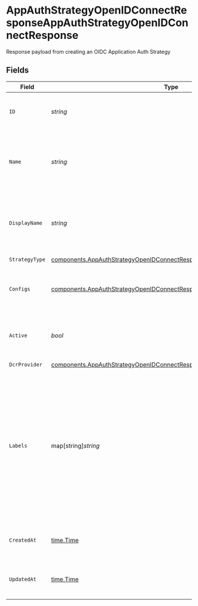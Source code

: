 # AppAuthStrategyOpenIDConnectResponseAppAuthStrategyOpenIDConnectResponse

Response payload from creating an OIDC Application Auth Strategy


## Fields

| Field                                                                                                                                                                                                                             | Type                                                                                                                                                                                                                              | Required                                                                                                                                                                                                                          | Description                                                                                                                                                                                                                       | Example                                                                                                                                                                                                                           |
| --------------------------------------------------------------------------------------------------------------------------------------------------------------------------------------------------------------------------------- | --------------------------------------------------------------------------------------------------------------------------------------------------------------------------------------------------------------------------------- | --------------------------------------------------------------------------------------------------------------------------------------------------------------------------------------------------------------------------------- | --------------------------------------------------------------------------------------------------------------------------------------------------------------------------------------------------------------------------------- | --------------------------------------------------------------------------------------------------------------------------------------------------------------------------------------------------------------------------------- |
| `ID`                                                                                                                                                                                                                              | *string*                                                                                                                                                                                                                          | :heavy_check_mark:                                                                                                                                                                                                                | Contains a unique identifier used by the API for this resource.                                                                                                                                                                   | 5f9fd312-a987-4628-b4c5-bb4f4fddd5f7                                                                                                                                                                                              |
| `Name`                                                                                                                                                                                                                            | *string*                                                                                                                                                                                                                          | :heavy_check_mark:                                                                                                                                                                                                                | The name of the auth strategy. This is used to identify the auth strategy in the Konnect UI.<br/>                                                                                                                                 |                                                                                                                                                                                                                                   |
| `DisplayName`                                                                                                                                                                                                                     | *string*                                                                                                                                                                                                                          | :heavy_check_mark:                                                                                                                                                                                                                | The display name of the Auth strategy. This is used to identify the Auth strategy in the Portal UI.<br/>                                                                                                                          |                                                                                                                                                                                                                                   |
| `StrategyType`                                                                                                                                                                                                                    | [components.AppAuthStrategyOpenIDConnectResponseAppAuthStrategyStrategyType](../../models/components/appauthstrategyopenidconnectresponseappauthstrategystrategytype.md)                                                          | :heavy_check_mark:                                                                                                                                                                                                                | N/A                                                                                                                                                                                                                               |                                                                                                                                                                                                                                   |
| `Configs`                                                                                                                                                                                                                         | [components.AppAuthStrategyOpenIDConnectResponseAppAuthStrategyConfigs](../../models/components/appauthstrategyopenidconnectresponseappauthstrategyconfigs.md)                                                                    | :heavy_check_mark:                                                                                                                                                                                                                | JSON-B object containing the configuration for the OIDC strategy                                                                                                                                                                  |                                                                                                                                                                                                                                   |
| `Active`                                                                                                                                                                                                                          | *bool*                                                                                                                                                                                                                            | :heavy_check_mark:                                                                                                                                                                                                                | At least one published product version is using this auth strategy.                                                                                                                                                               |                                                                                                                                                                                                                                   |
| `DcrProvider`                                                                                                                                                                                                                     | [components.AppAuthStrategyOpenIDConnectResponseAppAuthStrategyDcrProvider](../../models/components/appauthstrategyopenidconnectresponseappauthstrategydcrprovider.md)                                                            | :heavy_check_mark:                                                                                                                                                                                                                | N/A                                                                                                                                                                                                                               |                                                                                                                                                                                                                                   |
| `Labels`                                                                                                                                                                                                                          | map[string]*string*                                                                                                                                                                                                               | :heavy_check_mark:                                                                                                                                                                                                                | Labels store metadata of an entity that can be used for filtering an entity list or for searching across entity types. <br/><br/>Keys must be of length 1-63 characters, and cannot start with "kong", "konnect", "mesh", "kic", or "_".<br/> | {<br/>"env": "test"<br/>}                                                                                                                                                                                                         |
| `CreatedAt`                                                                                                                                                                                                                       | [time.Time](https://pkg.go.dev/time#Time)                                                                                                                                                                                         | :heavy_check_mark:                                                                                                                                                                                                                | An ISO-8601 timestamp representation of entity creation date.                                                                                                                                                                     | 2022-11-04T20:10:06.927Z                                                                                                                                                                                                          |
| `UpdatedAt`                                                                                                                                                                                                                       | [time.Time](https://pkg.go.dev/time#Time)                                                                                                                                                                                         | :heavy_check_mark:                                                                                                                                                                                                                | An ISO-8601 timestamp representation of entity update date.                                                                                                                                                                       | 2022-11-04T20:10:06.927Z                                                                                                                                                                                                          |